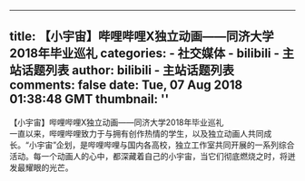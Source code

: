 
---
title: 【小宇宙】哔哩哔哩X独立动画——同济大学2018年毕业巡礼
categories: 
    - 社交媒体
    - bilibili - 主站话题列表
author: bilibili - 主站话题列表
comments: false
date: Tue, 07 Aug 2018 01:38:48 GMT
thumbnail: ''
---

<div>   
【小宇宙】哔哩哔哩X独立动画——同济大学2018年毕业巡礼<br> 一直以来，哔哩哔哩致力于与拥有创作热情的学生，以及独立动画人共同成长。“小宇宙”企划，是哔哩哔哩与国内各高校，独立工作室共同开展的一系列综合活动。每一个动画人的心中，都深藏着自己的小宇宙，当它们彻底燃烧之时，将迸发最耀眼的光芒。  
</div>
            